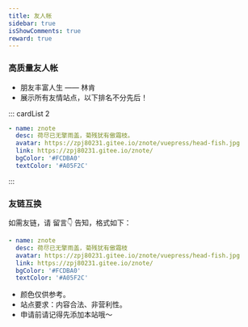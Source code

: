 ```yaml
---
title: 友人帐
sidebar: true
isShowComments: true
reward: true
---
```


<Boxx/>

### 高质量友人帐

- 朋友丰富人生 —— 林肯
- 展示所有友情站点，以下排名不分先后！

::: cardList 2
```yaml
- name: znote
  desc: 荷尽已无擎雨盖，菊残犹有傲霜枝。
  avatar: https://zpj80231.gitee.io/znote/vuepress/head-fish.jpg
  link: https://zpj80231.gitee.io/znote/
  bgColor: '#FCDBA0'
  textColor: '#A05F2C'
```
:::

### 友链互换

如需友链，请 <a> 留言👇 </a> 告知，格式如下：

```yaml
- name: znote
  desc: 荷尽已无擎雨盖，菊残犹有傲霜枝
  avatar: https://zpj80231.gitee.io/znote/vuepress/head-fish.jpg
  link: https://zpj80231.gitee.io/znote/
  bgColor: '#FCDBA0'
  textColor: '#A05F2C'
```

- 颜色仅供参考。
- 站点要求：内容合法、非营利性。
- 申请前请记得先添加本站哦～

<Reward/>